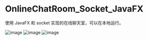 # OnlineChatRoom_Socket_JavaFX

使用 JavaFX 和 socket 实现的在线聊天室，可以在本地运行。

![image](https://user-images.githubusercontent.com/94696811/235880156-56ed4399-c45c-48f0-9a31-5046d15eb877.png)
![image](https://user-images.githubusercontent.com/94696811/235880454-17a2f7f6-3c04-4133-be09-b9c2ad4bf05c.png)
![image](https://user-images.githubusercontent.com/94696811/235880816-3e8383bd-30ad-4001-80f4-520a31df2e4c.png)

